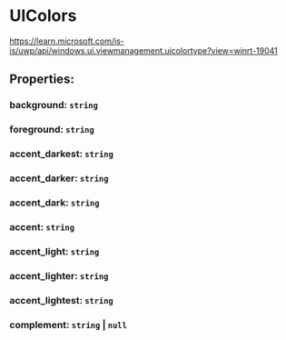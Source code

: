 # **UIColors**

https://learn.microsoft.com/is-is/uwp/api/windows.ui.viewmanagement.uicolortype?view=winrt-19041

## **Properties**:

### background: `string`

### foreground: `string`

### accent_darkest: `string`

### accent_darker: `string`

### accent_dark: `string`

### accent: `string`

### accent_light: `string`

### accent_lighter: `string`

### accent_lightest: `string`

### complement: `string` | `null`
